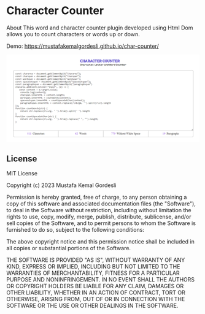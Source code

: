 # Character Counter

About
This word and character counter plugin developed using Html Dom allows you to count characters or words up or down.

Demo: https://mustafakemalgordesli.github.io/char-counter/

<img src="https://github.com/mustafakemalgordesli/char-counter/blob/main/ss.png" />

## License

MIT License

Copyright (c) 2023 Mustafa Kemal Gordesli

Permission is hereby granted, free of charge, to any person obtaining a copy
of this software and associated documentation files (the "Software"), to deal
in the Software without restriction, including without limitation the rights
to use, copy, modify, merge, publish, distribute, sublicense, and/or sell
copies of the Software, and to permit persons to whom the Software is
furnished to do so, subject to the following conditions:

The above copyright notice and this permission notice shall be included in all
copies or substantial portions of the Software.

THE SOFTWARE IS PROVIDED "AS IS", WITHOUT WARRANTY OF ANY KIND, EXPRESS OR
IMPLIED, INCLUDING BUT NOT LIMITED TO THE WARRANTIES OF MERCHANTABILITY,
FITNESS FOR A PARTICULAR PURPOSE AND NONINFRINGEMENT. IN NO EVENT SHALL THE
AUTHORS OR COPYRIGHT HOLDERS BE LIABLE FOR ANY CLAIM, DAMAGES OR OTHER
LIABILITY, WHETHER IN AN ACTION OF CONTRACT, TORT OR OTHERWISE, ARISING FROM,
OUT OF OR IN CONNECTION WITH THE SOFTWARE OR THE USE OR OTHER DEALINGS IN THE
SOFTWARE.
